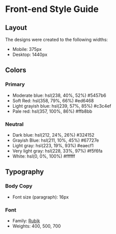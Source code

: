 # Front-end Style Guide

## Layout

The designs were created to the following widths:

- Mobile: 375px
- Desktop: 1440px

## Colors

### Primary

- Moderate blue: hsl(238, 40%, 52%) 	#5457b6
- Soft Red: hsl(358, 79%, 66%)  	#ed6468
- Light grayish blue: hsl(239, 57%, 85%) #c3c4ef
- Pale red: hsl(357, 100%, 86%) 	#ffb8bb

### Neutral

- Dark blue: hsl(212, 24%, 26%) 	#324152
- Grayish Blue: hsl(211, 10%, 45%) #67727e
- Light gray: hsl(223, 19%, 93%) 	#eaecf1
- Very light gray: hsl(228, 33%, 97%)	#f5f6fa
- White: hsl(0, 0%, 100%)  	#ffffff

## Typography

### Body Copy

- Font size (paragraph): 16px

### Font

- Family: [Rubik](https://fonts.google.com/specimen/Rubik)
- Weights: 400, 500, 700

